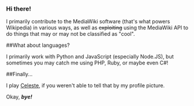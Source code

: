 ### Hi there!

I primarily contribute to the MediaWiki software (that's what powers Wikipedia) in various ways, as well as ~~exploiting~~ using the MediaWiki API to do things that may or may not be classified as "cool".

##What about languages?

I primarily work with Python and JavaScript (especially Node.JS), but sometimes you may catch me using PHP, Ruby, or maybe even C#!

##Finally...

I play [Celeste](https://en.wikipedia.org/wiki/Celeste_(video_game)), if you weren't able to tell that by my profile picture.

Okay, ***bye!***

